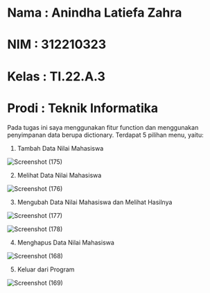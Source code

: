 # Nama : Anindha Latiefa Zahra
# NIM : 312210323
# Kelas : TI.22.A.3
# Prodi : Teknik Informatika

Pada tugas ini saya menggunakan fitur function dan menggunakan penyimpanan data berupa dictionary. Terdapat 5 pilihan menu, yaitu:
1. Tambah Data Nilai Mahasiswa

![Screenshot (175)](https://user-images.githubusercontent.com/115516800/205497060-20aed28b-686a-422b-9ab8-a82f1db3e56c.png)

2. Melihat Data Nilai Mahasiswa

![Screenshot (176)](https://user-images.githubusercontent.com/115516800/205497107-4f97b3c6-1e3c-44d2-ad23-a7a1ab8cd3c5.png)

3. Mengubah Data Nilai Mahasiswa dan Melihat Hasilnya

![Screenshot (177)](https://user-images.githubusercontent.com/115516800/205497187-7f86dfe7-6f64-41a9-bc22-66c3e7e72198.png)

![Screenshot (178)](https://user-images.githubusercontent.com/115516800/205497215-fe657ead-8739-4ecd-9177-378e67ae4ed6.png)

4. Menghapus Data Nilai Mahasiswa

![Screenshot (168)](https://user-images.githubusercontent.com/115516800/205497277-96ed47c9-83b8-4301-ab5a-10fcb422ffd1.png)

5. Keluar dari Program

![Screenshot (169)](https://user-images.githubusercontent.com/115516800/205497326-53b6e213-c199-4ea1-94d9-3c8499ea081f.png)
